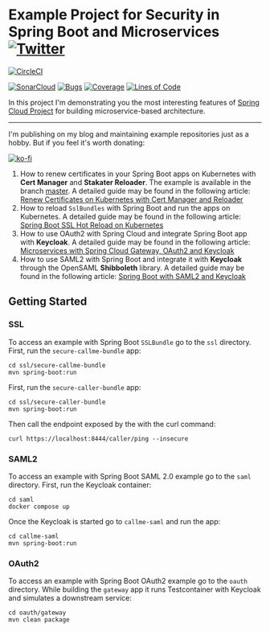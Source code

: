 # Example Project for Security in Spring Boot and Microservices [![Twitter](https://img.shields.io/twitter/follow/piotr_minkowski.svg?style=social&logo=twitter&label=Follow%20Me)](https://twitter.com/piotr_minkowski)

[![CircleCI](https://circleci.com/gh/piomin/sample-spring-security-microservices.svg?style=svg)](https://circleci.com/gh/piomin/sample-spring-security-microservices)

[![SonarCloud](https://sonarcloud.io/images/project_badges/sonarcloud-black.svg)](https://sonarcloud.io/dashboard?id=piomin_sample-spring-security-microservices)
[![Bugs](https://sonarcloud.io/api/project_badges/measure?project=piomin_sample-spring-security-microservices&metric=bugs)](https://sonarcloud.io/dashboard?id=piomin_sample-spring-security-microservices)
[![Coverage](https://sonarcloud.io/api/project_badges/measure?project=piomin_sample-spring-security-microservices&metric=coverage)](https://sonarcloud.io/dashboard?id=piomin_sample-spring-security-microservices)
[![Lines of Code](https://sonarcloud.io/api/project_badges/measure?project=piomin_sample-spring-security-microservices&metric=ncloc)](https://sonarcloud.io/dashboard?id=piomin_sample-spring-security-microservices)

In this project I'm demonstrating you the most interesting features
of [Spring Cloud Project](https://spring.io/projects/spring-cloud) for building microservice-based architecture.

-----

I'm publishing on my blog and maintaining example repositories just as a hobby. But if you feel it's worth donating:

[![ko-fi](https://ko-fi.com/img/githubbutton_sm.svg)](https://ko-fi.com/piotrminkowski)

1. How to renew certificates in your Spring Boot apps on Kubernetes with **Cert Manager** and **Stakater Reloader**. The
   example is available in the
   branch [master](https://github.com/piomin/sample-spring-security-microservices/tree/master). A detailed guide may be
   found in the following
   article: [Renew Certificates on Kubernetes with Cert Manager and Reloader](https://piotrminkowski.com/2022/12/02/renew-certificates-on-kubernetes-with-cert-manager-and-reloader/)
2. How to reload `SslBundles` with Spring Boot and run the apps on Kubernetes. A detailed guide may be found in the
   following
   article: [Spring Boot SSL Hot Reload on Kubernetes](https://piotrminkowski.com/2024/02/19/spring-boot-ssl-hot-reload-on-kubernetes/)
3. How to use OAuth2 with Spring Cloud and integrate Spring Boot app with **Keycloak**. A detailed guide may be found in
   the following
   article: [Microservices with Spring Cloud Gateway, OAuth2 and Keycloak](https://piotrminkowski.com/2024/03/01/microservices-with-spring-cloud-gateway-oauth2-and-keycloak/)
4. How to use SAML2 with Spring Boot and integrate it with **Keycloak** through the OpenSAML **Shibboleth** library. A
   detailed guide may be found in the following
   article: [Spring Boot with SAML2 and Keycloak](https://piotrminkowski.com/2024/10/28/spring-boot-with-saml2-and-keycloak/)

## Getting Started

### SSL

To access an example with Spring Boot `SSLBundle` go to the `ssl` directory. First, run the `secure-callme-bundle` app:

```shell
cd ssl/secure-callme-bundle
mvn spring-boot:run
```

First, run the `secure-caller-bundle` app:

```shell
cd ssl/secure-caller-bundle
mvn spring-boot:run
```

Then call the endpoint exposed by the with the curl command:

```shell
curl https://localhost:8444/caller/ping --insecure
```

### SAML2

To access an example with Spring Boot SAML 2.0 example go to the `saml` directory. First, run the Keycloak container:

```shell
cd saml
docker compose up
```

Once the Keycloak is started go to `callme-saml` and run the app:

```shell
cd callme-saml
mvn spring-boot:run
```

### OAuth2

To access an example with Spring Boot OAuth2 example go to the `oauth` directory. While building the `gateway` app it
runs Testcontainer with Keycloak and simulates a downstream service:

```shell
cd oauth/gateway
mvn clean package
```
